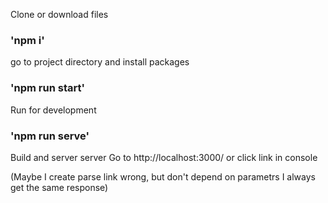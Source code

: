Clone or download files

### 'npm i'
go to project directory and install packages 

### 'npm run start'
Run for development

### 'npm run serve'
Build and server server
Go to http://localhost:3000/ or click link in console


(Maybe I create parse link wrong, but don't depend on parametrs I always get the same response)
